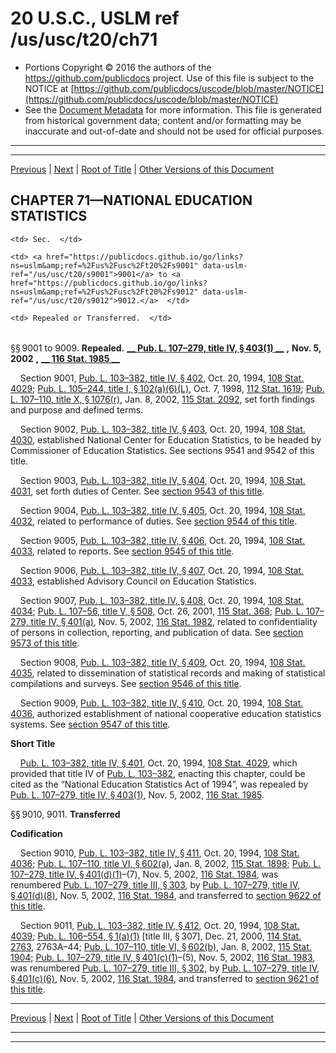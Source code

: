 ---
---

# 20 U.S.C., USLM ref /us/usc/t20/ch71

* Portions Copyright © 2016 the authors of the https://github.com/publicdocs project.
  Use of this file is subject to the NOTICE at [https://github.com/publicdocs/uscode/blob/master/NOTICE](https://github.com/publicdocs/uscode/blob/master/NOTICE)
* See the [Document Metadata](././../../../..//README.md) for more information.
  This file is generated from historical government data; content and/or formatting may be inaccurate and out-of-date and should not be used for official purposes.

----------
----------

[Previous](./../../../..//us/usc/t20/ch70/schXIV/ptH/m__us_usc_t20_ch70_schXIV_ptH.md) | [Next](./../../../..//us/usc/t20/ch71/m__us_usc_t20_s9012.md) | [Root of Title](./../../../../) | [Other Versions of this Document](https://publicdocs.github.io/go/links?ns=uslm&ref=%2Fus%2Fusc%2Ft20%2Fch71)

## CHAPTER 71—NATIONAL EDUCATION STATISTICS

<table>

  <tr>

    <td> Sec.  </td>

  </tr>

  <tr>

    <td> <a href="https://publicdocs.github.io/go/links?ns=uslm&amp;ref=%2Fus%2Fusc%2Ft20%2Fs9001" data-uslm-ref="/us/usc/t20/s9001">9001</a> to <a href="https://publicdocs.github.io/go/links?ns=uslm&amp;ref=%2Fus%2Fusc%2Ft20%2Fs9012" data-uslm-ref="/us/usc/t20/s9012">9012.</a>  </td>

    <td> Repealed or Transferred.  </td>

  </tr>

</table>

§§ 9001 to 9009. __Repealed.__  __[__  __Pub. L. 107–279, title IV, § 403(1)__  __][/us/pl/107/279/s403/1]__  __,__  __Nov. 5, 2002__  __,__  __[__  __116 Stat. 1985__  __][/us/stat/116/1985]__ 

    Section 9001, [Pub. L. 103–382, title IV, § 402][/us/pl/103/382/s402], Oct. 20, 1994, [108 Stat. 4029][/us/stat/108/4029]; [Pub. L. 105–244, title I, § 102(a)(6)(L)][/us/pl/105/244/s102/a/6/L], Oct. 7, 1998, [112 Stat. 1619][/us/stat/112/1619]; [Pub. L. 107–110, title X, § 1076(r)][/us/pl/107/110/s1076/r], Jan. 8, 2002, [115 Stat. 2092][/us/stat/115/2092], set forth findings and purpose and defined terms.

    Section 9002, [Pub. L. 103–382, title IV, § 403][/us/pl/103/382/s403], Oct. 20, 1994, [108 Stat. 4030][/us/stat/108/4030], established National Center for Education Statistics, to be headed by Commissioner of Education Statistics. See sections 9541 and 9542 of this title.

    Section 9003, [Pub. L. 103–382, title IV, § 404][/us/pl/103/382/s404], Oct. 20, 1994, [108 Stat. 4031][/us/stat/108/4031], set forth duties of Center. See [section 9543 of this title][/us/usc/t20/s9543].

    Section 9004, [Pub. L. 103–382, title IV, § 405][/us/pl/103/382/s405], Oct. 20, 1994, [108 Stat. 4032][/us/stat/108/4032], related to performance of duties. See [section 9544 of this title][/us/usc/t20/s9544].

    Section 9005, [Pub. L. 103–382, title IV, § 406][/us/pl/103/382/s406], Oct. 20, 1994, [108 Stat. 4033][/us/stat/108/4033], related to reports. See [section 9545 of this title][/us/usc/t20/s9545].

    Section 9006, [Pub. L. 103–382, title IV, § 407][/us/pl/103/382/s407], Oct. 20, 1994, [108 Stat. 4033][/us/stat/108/4033], established Advisory Council on Education Statistics.

    Section 9007, [Pub. L. 103–382, title IV, § 408][/us/pl/103/382/s408], Oct. 20, 1994, [108 Stat. 4034][/us/stat/108/4034]; [Pub. L. 107–56, title V, § 508][/us/pl/107/56/s508], Oct. 26, 2001, [115 Stat. 368][/us/stat/115/368]; [Pub. L. 107–279, title IV, § 401(a)][/us/pl/107/279/s401/a], Nov. 5, 2002, [116 Stat. 1982][/us/stat/116/1982], related to confidentiality of persons in collection, reporting, and publication of data. See [section 9573 of this title][/us/usc/t20/s9573].

    Section 9008, [Pub. L. 103–382, title IV, § 409][/us/pl/103/382/s409], Oct. 20, 1994, [108 Stat. 4035][/us/stat/108/4035], related to dissemination of statistical records and making of statistical compilations and surveys. See [section 9546 of this title][/us/usc/t20/s9546].

    Section 9009, [Pub. L. 103–382, title IV, § 410][/us/pl/103/382/s410], Oct. 20, 1994, [108 Stat. 4036][/us/stat/108/4036], authorized establishment of national cooperative education statistics systems. See [section 9547 of this title][/us/usc/t20/s9547].

 __Short Title__ 

    [Pub. L. 103–382, title IV, § 401][/us/pl/103/382/s401], Oct. 20, 1994, [108 Stat. 4029][/us/stat/108/4029], which provided that title IV of [Pub. L. 103–382][/us/pl/103/382], enacting this chapter, could be cited as the “National Education Statistics Act of 1994”, was repealed by [Pub. L. 107–279, title IV, § 403(1)][/us/pl/107/279/s403/1], Nov. 5, 2002, [116 Stat. 1985][/us/stat/116/1985].

§§ 9010, 9011. __Transferred__ 

 __Codification__ 

    Section 9010, [Pub. L. 103–382, title IV, § 411][/us/pl/103/382/s411], Oct. 20, 1994, [108 Stat. 4036][/us/stat/108/4036]; [Pub. L. 107–110, title VI, § 602(a)][/us/pl/107/110/s602/a], Jan. 8, 2002, [115 Stat. 1898][/us/stat/115/1898]; [Pub. L. 107–279, title IV, § 401(d)(1)][/us/pl/107/279/s401/d/1]–(7), Nov. 5, 2002, [116 Stat. 1984][/us/stat/116/1984], was renumbered [Pub. L. 107–279, title III, § 303][/us/pl/107/279/s303], by [Pub. L. 107–279, title IV, § 401(d)(8)][/us/pl/107/279/s401/d/8], Nov. 5, 2002, [116 Stat. 1984][/us/stat/116/1984], and transferred to [section 9622 of this title][/us/usc/t20/s9622].

    Section 9011, [Pub. L. 103–382, title IV, § 412][/us/pl/103/382/s412], Oct. 20, 1994, [108 Stat. 4039][/us/stat/108/4039]; [Pub. L. 106–554, § 1(a)(1)][/us/pl/106/554/s1/a/1] \[title III, § 307\], Dec. 21, 2000, [114 Stat. 2763][/us/stat/114/2763], 2763A–44; [Pub. L. 107–110, title VI, § 602(b)][/us/pl/107/110/s602/b], Jan. 8, 2002, [115 Stat. 1904][/us/stat/115/1904]; [Pub. L. 107–279, title IV, § 401(c)(1)][/us/pl/107/279/s401/c/1]–(5), Nov. 5, 2002, [116 Stat. 1983][/us/stat/116/1983], was renumbered [Pub. L. 107–279, title III, § 302][/us/pl/107/279/s302], by [Pub. L. 107–279, title IV, § 401(c)(6)][/us/pl/107/279/s401/c/6], Nov. 5, 2002, [116 Stat. 1984][/us/stat/116/1984], and transferred to [section 9621 of this title][/us/usc/t20/s9621].

----------

[Previous](./../../../..//us/usc/t20/ch70/schXIV/ptH/m__us_usc_t20_ch70_schXIV_ptH.md) | [Next](./../../../..//us/usc/t20/ch71/m__us_usc_t20_s9012.md) | [Root of Title](./../../../../) | [Other Versions of this Document](https://publicdocs.github.io/go/links?ns=uslm&ref=%2Fus%2Fusc%2Ft20%2Fch71)

----------
----------

[/us/pl/107/279/s403/1]: https://publicdocs.github.io/go/links?ns=uslm&ref=%2Fus%2Fpl%2F107%2F279%2Fs403%2F1
[/us/stat/116/1985]: https://publicdocs.github.io/go/links?ns=uslm&ref=%2Fus%2Fstat%2F116%2F1985
[/us/pl/103/382/s402]: https://publicdocs.github.io/go/links?ns=uslm&ref=%2Fus%2Fpl%2F103%2F382%2Fs402
[/us/stat/108/4029]: https://publicdocs.github.io/go/links?ns=uslm&ref=%2Fus%2Fstat%2F108%2F4029
[/us/pl/105/244/s102/a/6/L]: https://publicdocs.github.io/go/links?ns=uslm&ref=%2Fus%2Fpl%2F105%2F244%2Fs102%2Fa%2F6%2FL
[/us/stat/112/1619]: https://publicdocs.github.io/go/links?ns=uslm&ref=%2Fus%2Fstat%2F112%2F1619
[/us/pl/107/110/s1076/r]: https://publicdocs.github.io/go/links?ns=uslm&ref=%2Fus%2Fpl%2F107%2F110%2Fs1076%2Fr
[/us/stat/115/2092]: https://publicdocs.github.io/go/links?ns=uslm&ref=%2Fus%2Fstat%2F115%2F2092
[/us/pl/103/382/s403]: https://publicdocs.github.io/go/links?ns=uslm&ref=%2Fus%2Fpl%2F103%2F382%2Fs403
[/us/stat/108/4030]: https://publicdocs.github.io/go/links?ns=uslm&ref=%2Fus%2Fstat%2F108%2F4030
[/us/pl/103/382/s404]: https://publicdocs.github.io/go/links?ns=uslm&ref=%2Fus%2Fpl%2F103%2F382%2Fs404
[/us/stat/108/4031]: https://publicdocs.github.io/go/links?ns=uslm&ref=%2Fus%2Fstat%2F108%2F4031
[/us/usc/t20/s9543]: https://publicdocs.github.io/go/links?ns=uslm&ref=%2Fus%2Fusc%2Ft20%2Fs9543
[/us/pl/103/382/s405]: https://publicdocs.github.io/go/links?ns=uslm&ref=%2Fus%2Fpl%2F103%2F382%2Fs405
[/us/stat/108/4032]: https://publicdocs.github.io/go/links?ns=uslm&ref=%2Fus%2Fstat%2F108%2F4032
[/us/usc/t20/s9544]: https://publicdocs.github.io/go/links?ns=uslm&ref=%2Fus%2Fusc%2Ft20%2Fs9544
[/us/pl/103/382/s406]: https://publicdocs.github.io/go/links?ns=uslm&ref=%2Fus%2Fpl%2F103%2F382%2Fs406
[/us/stat/108/4033]: https://publicdocs.github.io/go/links?ns=uslm&ref=%2Fus%2Fstat%2F108%2F4033
[/us/usc/t20/s9545]: https://publicdocs.github.io/go/links?ns=uslm&ref=%2Fus%2Fusc%2Ft20%2Fs9545
[/us/pl/103/382/s407]: https://publicdocs.github.io/go/links?ns=uslm&ref=%2Fus%2Fpl%2F103%2F382%2Fs407
[/us/stat/108/4033]: https://publicdocs.github.io/go/links?ns=uslm&ref=%2Fus%2Fstat%2F108%2F4033
[/us/pl/103/382/s408]: https://publicdocs.github.io/go/links?ns=uslm&ref=%2Fus%2Fpl%2F103%2F382%2Fs408
[/us/stat/108/4034]: https://publicdocs.github.io/go/links?ns=uslm&ref=%2Fus%2Fstat%2F108%2F4034
[/us/pl/107/56/s508]: https://publicdocs.github.io/go/links?ns=uslm&ref=%2Fus%2Fpl%2F107%2F56%2Fs508
[/us/stat/115/368]: https://publicdocs.github.io/go/links?ns=uslm&ref=%2Fus%2Fstat%2F115%2F368
[/us/pl/107/279/s401/a]: https://publicdocs.github.io/go/links?ns=uslm&ref=%2Fus%2Fpl%2F107%2F279%2Fs401%2Fa
[/us/stat/116/1982]: https://publicdocs.github.io/go/links?ns=uslm&ref=%2Fus%2Fstat%2F116%2F1982
[/us/usc/t20/s9573]: https://publicdocs.github.io/go/links?ns=uslm&ref=%2Fus%2Fusc%2Ft20%2Fs9573
[/us/pl/103/382/s409]: https://publicdocs.github.io/go/links?ns=uslm&ref=%2Fus%2Fpl%2F103%2F382%2Fs409
[/us/stat/108/4035]: https://publicdocs.github.io/go/links?ns=uslm&ref=%2Fus%2Fstat%2F108%2F4035
[/us/usc/t20/s9546]: https://publicdocs.github.io/go/links?ns=uslm&ref=%2Fus%2Fusc%2Ft20%2Fs9546
[/us/pl/103/382/s410]: https://publicdocs.github.io/go/links?ns=uslm&ref=%2Fus%2Fpl%2F103%2F382%2Fs410
[/us/stat/108/4036]: https://publicdocs.github.io/go/links?ns=uslm&ref=%2Fus%2Fstat%2F108%2F4036
[/us/usc/t20/s9547]: https://publicdocs.github.io/go/links?ns=uslm&ref=%2Fus%2Fusc%2Ft20%2Fs9547
[/us/pl/103/382/s401]: https://publicdocs.github.io/go/links?ns=uslm&ref=%2Fus%2Fpl%2F103%2F382%2Fs401
[/us/stat/108/4029]: https://publicdocs.github.io/go/links?ns=uslm&ref=%2Fus%2Fstat%2F108%2F4029
[/us/pl/103/382]: https://publicdocs.github.io/go/links?ns=uslm&ref=%2Fus%2Fpl%2F103%2F382
[/us/pl/107/279/s403/1]: https://publicdocs.github.io/go/links?ns=uslm&ref=%2Fus%2Fpl%2F107%2F279%2Fs403%2F1
[/us/stat/116/1985]: https://publicdocs.github.io/go/links?ns=uslm&ref=%2Fus%2Fstat%2F116%2F1985
[/us/pl/103/382/s411]: https://publicdocs.github.io/go/links?ns=uslm&ref=%2Fus%2Fpl%2F103%2F382%2Fs411
[/us/stat/108/4036]: https://publicdocs.github.io/go/links?ns=uslm&ref=%2Fus%2Fstat%2F108%2F4036
[/us/pl/107/110/s602/a]: https://publicdocs.github.io/go/links?ns=uslm&ref=%2Fus%2Fpl%2F107%2F110%2Fs602%2Fa
[/us/stat/115/1898]: https://publicdocs.github.io/go/links?ns=uslm&ref=%2Fus%2Fstat%2F115%2F1898
[/us/pl/107/279/s401/d/1]: https://publicdocs.github.io/go/links?ns=uslm&ref=%2Fus%2Fpl%2F107%2F279%2Fs401%2Fd%2F1
[/us/stat/116/1984]: https://publicdocs.github.io/go/links?ns=uslm&ref=%2Fus%2Fstat%2F116%2F1984
[/us/pl/107/279/s303]: https://publicdocs.github.io/go/links?ns=uslm&ref=%2Fus%2Fpl%2F107%2F279%2Fs303
[/us/pl/107/279/s401/d/8]: https://publicdocs.github.io/go/links?ns=uslm&ref=%2Fus%2Fpl%2F107%2F279%2Fs401%2Fd%2F8
[/us/stat/116/1984]: https://publicdocs.github.io/go/links?ns=uslm&ref=%2Fus%2Fstat%2F116%2F1984
[/us/usc/t20/s9622]: https://publicdocs.github.io/go/links?ns=uslm&ref=%2Fus%2Fusc%2Ft20%2Fs9622
[/us/pl/103/382/s412]: https://publicdocs.github.io/go/links?ns=uslm&ref=%2Fus%2Fpl%2F103%2F382%2Fs412
[/us/stat/108/4039]: https://publicdocs.github.io/go/links?ns=uslm&ref=%2Fus%2Fstat%2F108%2F4039
[/us/pl/106/554/s1/a/1]: https://publicdocs.github.io/go/links?ns=uslm&ref=%2Fus%2Fpl%2F106%2F554%2Fs1%2Fa%2F1
[/us/stat/114/2763]: https://publicdocs.github.io/go/links?ns=uslm&ref=%2Fus%2Fstat%2F114%2F2763
[/us/pl/107/110/s602/b]: https://publicdocs.github.io/go/links?ns=uslm&ref=%2Fus%2Fpl%2F107%2F110%2Fs602%2Fb
[/us/stat/115/1904]: https://publicdocs.github.io/go/links?ns=uslm&ref=%2Fus%2Fstat%2F115%2F1904
[/us/pl/107/279/s401/c/1]: https://publicdocs.github.io/go/links?ns=uslm&ref=%2Fus%2Fpl%2F107%2F279%2Fs401%2Fc%2F1
[/us/stat/116/1983]: https://publicdocs.github.io/go/links?ns=uslm&ref=%2Fus%2Fstat%2F116%2F1983
[/us/pl/107/279/s302]: https://publicdocs.github.io/go/links?ns=uslm&ref=%2Fus%2Fpl%2F107%2F279%2Fs302
[/us/pl/107/279/s401/c/6]: https://publicdocs.github.io/go/links?ns=uslm&ref=%2Fus%2Fpl%2F107%2F279%2Fs401%2Fc%2F6
[/us/stat/116/1984]: https://publicdocs.github.io/go/links?ns=uslm&ref=%2Fus%2Fstat%2F116%2F1984
[/us/usc/t20/s9621]: https://publicdocs.github.io/go/links?ns=uslm&ref=%2Fus%2Fusc%2Ft20%2Fs9621


